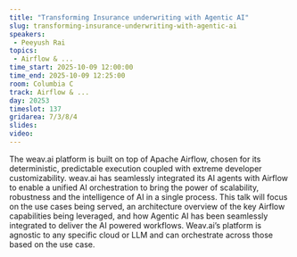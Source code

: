```yaml
---
title: "Transforming Insurance underwriting with Agentic AI"
slug: transforming-insurance-underwriting-with-agentic-ai
speakers:
 - Peeyush Rai
topics:
 - Airflow & ...
time_start: 2025-10-09 12:00:00
time_end: 2025-10-09 12:25:00
room: Columbia C
track: Airflow & ...
day: 20253
timeslot: 137
gridarea: 7/3/8/4
slides:
video:
---
```


The weav.ai platform is built on top of Apache Airflow, chosen for its deterministic, predictable execution coupled with extreme developer customizability. weav.ai has seamlessly integrated its AI agents with Airflow to enable a unified AI orchestration to bring the power of scalability, robustness and the intelligence of AI in a single process. This talk will focus on the use cases being served, an architecture overview of the key Airflow capabilities being leveraged, and how Agentic AI has been seamlessly integrated to deliver the AI powered workflows. 
Weav.ai’s platform is agnostic to any specific cloud or LLM and can orchestrate across those based on the use case. 